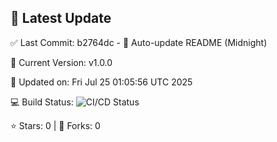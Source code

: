 ## 🚀 Latest Update

✅ Last Commit: b2764dc - 🤖 Auto-update README (Midnight)

🌟 Current Version: v1.0.0

📅 Updated on: Fri Jul 25 01:05:56 UTC 2025

💻 Build Status: ![CI/CD Status](https://github.com/SaiAryan1784/wedding_frontend/actions/workflows/update-readme.yml/badge.svg)

⭐️ Stars: 0 | 🍴 Forks: 0
